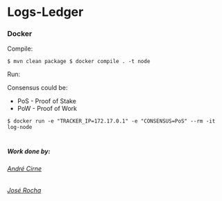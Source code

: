 # Logs-Ledger


### Docker
Compile:

``
$ mvn clean package
$ docker compile . -t node
``

Run:

Consensus could be:
* PoS - Proof of Stake
* PoW - Proof of Work

`$ docker run -e "TRACKER_IP=172.17.0.1" -e "CONSENSUS=PoS" --rm -it log-node`
#
##### Work done by:
###### [André Cirne](https://sigarra.up.pt/fcup/pt/fest_geral.cursos_list?pv_num_unico=201505860)
###### [José Rocha](https://sigarra.up.pt/fcup/pt/fest_geral.cursos_list?pv_num_unico=201503229)